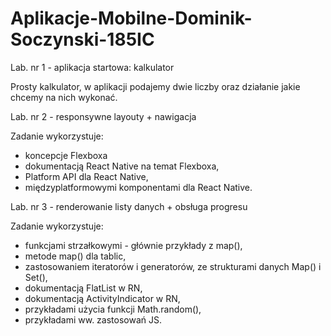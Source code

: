 # Aplikacje-Mobilne-Dominik-Soczynski-185IC
 
Lab. nr 1 - aplikacja startowa: kalkulator

Prosty kalkulator, w aplikacji podajemy dwie liczby oraz działanie jakie chcemy na nich wykonać.

Lab. nr 2 - responsywne layouty + nawigacja

Zadanie wykorzystuje:
- koncepcje Flexboxa
- dokumentacją React Native na temat Flexboxa,
- Platform API dla React Native,
- międzyplatformowymi komponentami dla React Native.

Lab. nr 3 - renderowanie listy danych + obsługa progresu

Zadanie wykorzystuje:
- funkcjami strzałkowymi - głównie przykłady z map(),
- metode map() dla tablic,
- zastosowaniem iteratorów i generatorów, ze strukturami danych Map() i Set(),
- dokumentacją FlatList w RN,
- dokumentacją ActivityIndicator w RN,
- przykładami użycia funkcji Math.random(),
- przykładami ww. zastosowań JS.

